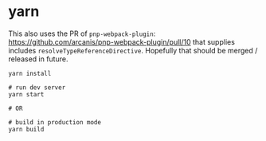 # yarn

This also uses the PR of `pnp-webpack-plugin`: https://github.com/arcanis/pnp-webpack-plugin/pull/10 that supplies includes `resolveTypeReferenceDirective`.  Hopefully that should be merged / released in future.

```shell
yarn install

# run dev server
yarn start

# OR

# build in production mode
yarn build 
```
